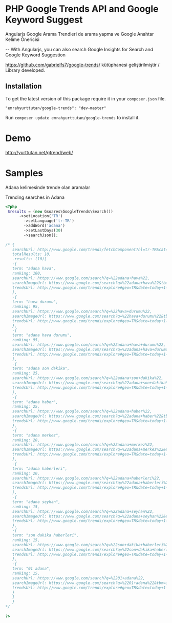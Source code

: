 # PHP Google Trends API and Google Keyword Suggest

Angularjs Google Arama Trendleri de arama yapma ve Google Anahtar Kelime Önericisi

-- With Angularjs, you can also search Google Insights for Search and Google Keyword Suggestion


https://github.com/gabrielfs7/google-trends/ kütüphanesi geliştirilmiştir / Library developed.

## Installation

To get the latest version of this package require it in your `composer.json` file.

~~~
"emrahyurttutan/google-trends": "dev-master"
~~~

Run `composer update emrahyurttutan/google-trends` to install it.


Demo
======
http://yurttutan.net/gtrend/web/


Samples
=============
Adana kelimesinde trende olan aramalar

Trending searches in Adana
```php
<?php
 $results = (new Gsoares\GoogleTrends\Search())
      ->setLocation('TR')
        ->setLanguage('tr-TR')
        ->addWord('adana')
        ->setLastDays(30)
        ->searchJson();
    
/* {
   searchUrl: http://www.google.com/trends/fetchComponent?hl=tr-TR&cat=&geo=TR&q=adana&cid=TOP_QUERIES_0_0&date=today+1-m&cmpt=q&content=1&export=3,
   totalResults: 10,
   -results: (10)[
   -{
   term: "adana hava",
   ranking: 100,
   searchUrl: https://www.google.com/search?q=%22adana+hava%22,
   searchImageUrl: https://www.google.com/search?q=%22adana+hava%22&tbm=isch,
   trendsUrl: http://www.google.com/trends/explore#geo=TR&date=today+1-m&cmpt=q&q=%22adana+hava%22&cat
   },
   -{
   term: "hava durumu",
   ranking: 95,
   searchUrl: https://www.google.com/search?q=%22hava+durumu%22,
   searchImageUrl: https://www.google.com/search?q=%22hava+durumu%22&tbm=isch,
   trendsUrl: http://www.google.com/trends/explore#geo=TR&date=today+1-m&cmpt=q&q=%22hava+durumu%22&cat
   },
   -{
   term: "adana hava durumu",
   ranking: 95,
   searchUrl: https://www.google.com/search?q=%22adana+hava+durumu%22,
   searchImageUrl: https://www.google.com/search?q=%22adana+hava+durumu%22&tbm=isch,
   trendsUrl: http://www.google.com/trends/explore#geo=TR&date=today+1-m&cmpt=q&q=%22adana+hava+durumu%22&cat
   },
   -{
   term: "adana son dakika",
   ranking: 25,
   searchUrl: https://www.google.com/search?q=%22adana+son+dakika%22,
   searchImageUrl: https://www.google.com/search?q=%22adana+son+dakika%22&tbm=isch,
   trendsUrl: http://www.google.com/trends/explore#geo=TR&date=today+1-m&cmpt=q&q=%22adana+son+dakika%22&cat
   },
   -{
   term: "adana haber",
   ranking: 25,
   searchUrl: https://www.google.com/search?q=%22adana+haber%22,
   searchImageUrl: https://www.google.com/search?q=%22adana+haber%22&tbm=isch,
   trendsUrl: http://www.google.com/trends/explore#geo=TR&date=today+1-m&cmpt=q&q=%22adana+haber%22&cat
   },
   -{
   term: "adana merkez",
   ranking: 20,
   searchUrl: https://www.google.com/search?q=%22adana+merkez%22,
   searchImageUrl: https://www.google.com/search?q=%22adana+merkez%22&tbm=isch,
   trendsUrl: http://www.google.com/trends/explore#geo=TR&date=today+1-m&cmpt=q&q=%22adana+merkez%22&cat
   },
   -{
   term: "adana haberleri",
   ranking: 20,
   searchUrl: https://www.google.com/search?q=%22adana+haberleri%22,
   searchImageUrl: https://www.google.com/search?q=%22adana+haberleri%22&tbm=isch,
   trendsUrl: http://www.google.com/trends/explore#geo=TR&date=today+1-m&cmpt=q&q=%22adana+haberleri%22&cat
   },
   -{
   term: "adana seyhan",
   ranking: 15,
   searchUrl: https://www.google.com/search?q=%22adana+seyhan%22,
   searchImageUrl: https://www.google.com/search?q=%22adana+seyhan%22&tbm=isch,
   trendsUrl: http://www.google.com/trends/explore#geo=TR&date=today+1-m&cmpt=q&q=%22adana+seyhan%22&cat
   },
   -{
   term: "son dakika haberleri",
   ranking: 15,
   searchUrl: https://www.google.com/search?q=%22son+dakika+haberleri%22,
   searchImageUrl: https://www.google.com/search?q=%22son+dakika+haberleri%22&tbm=isch,
   trendsUrl: http://www.google.com/trends/explore#geo=TR&date=today+1-m&cmpt=q&q=%22son+dakika+haberleri%22&cat
   },
   -{
   term: "01 adana",
   ranking: 15,
   searchUrl: https://www.google.com/search?q=%2201+adana%22,
   searchImageUrl: https://www.google.com/search?q=%2201+adana%22&tbm=isch,
   trendsUrl: http://www.google.com/trends/explore#geo=TR&date=today+1-m&cmpt=q&q=%2201+adana%22&cat
   }
   ]
   }
*/
    
?>
